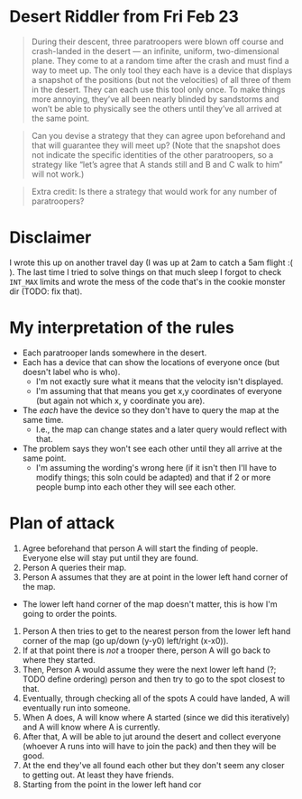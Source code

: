 # Desert Riddler from Fri Feb 23

> During their descent, three paratroopers were blown off course and
> crash-landed in the desert — an infinite, uniform, two-dimensional plane.
> They come to at a random time after the crash and must find a way to meet up.
> The only tool they each have is a device that displays a snapshot of the
> positions (but not the velocities) of all three of them in the desert. They
> can each use this tool only once. To make things more annoying, they’ve all
> been nearly blinded by sandstorms and won’t be able to physically see the
> others until they’ve all arrived at the same point.

> Can you devise a strategy that they can agree upon beforehand and that will
> guarantee they will meet up? (Note that the snapshot does not indicate the
> specific identities of the other paratroopers, so a strategy like “let’s
> agree that A stands still and B and C walk to him” will not work.)

> Extra credit: Is there a strategy that would work for any number of paratroopers?

# Disclaimer

I wrote this up on another travel day (I was up at 2am to catch a 5am flight :(
). The last time I tried to solve things on that much sleep I forgot to check
`INT_MAX` limits and wrote the mess of the code that's in the cookie monster
dir (TODO: fix that).

# My interpretation of the rules

* Each paratrooper lands somewhere in the desert.
* Each has a device that can show the locations of everyone once (but doesn't
  label who is who).
  *  I'm not exactly sure what it means that the velocity isn't displayed.
    * I'm assuming that that means you get x,y coordinates of everyone (but
      again not which x, y coordinate you are).
* The _each_ have the device so they don't have to query the map at the same
  time.
  * I.e., the map can change states and a later query would reflect with that.
* The problem says they won't see each other until they all arrive at the same
  point.
  * I'm assuming the wording's wrong here (if it isn't then I'll have to modify
    things; this soln could be adapted) and that if 2 or more people bump into
    each other they will see each other.

# Plan of attack
1. Agree beforehand that person A will start the finding of people. Everyone
   else will stay put until they are found.
1. Person A queries their map.
1. Person A assumes that they are at point in the lower left hand corner of the
   map.
  * The lower left hand corner of the map doesn't matter, this is how I'm going
    to order the points.
1. Person A then tries to get to the nearest person from the lower left hand
   corner of the map (go up/down (y-y0) left/right (x-x0)).
1. If at that point there is _not_ a trooper there, person A will go back to
   where they started.
1. Then, Person A would assume they were the next lower left hand (?; TODO
   define ordering) person and then try to go to the spot closest to that.
1. Eventually, through checking all of the spots A could have landed, A will
   eventually run into someone.
1. When A does, A will know where A started (since we did this iteratively) and
   A will know where A is currently.
1. After that, A will be able to jut around the desert and collect everyone
   (whoever A runs into will have to join the pack) and then they will be good.
1. At the end they've all found each other but they don't seem any closer to
   getting out. At least they have friends.
1. Starting from the point in the lower left hand cor

